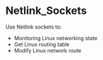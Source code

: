 # Netlink_Sockets
Use Netlink sockets to:
  + Monitoring Linux networking state
  + Get Linux routing table
  + Modify Linux network route
  
